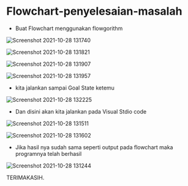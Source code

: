 # Flowchart-penyelesaian-masalah

- Buat Flowchart menggunakan flowgorithm

![Screenshot 2021-10-28 131740](https://user-images.githubusercontent.com/93004934/139208214-6321e6a4-83a9-47b7-a355-310be2ad3c4a.png)

![Screenshot 2021-10-28 131821](https://user-images.githubusercontent.com/93004934/139208351-d8d50f97-d377-4615-9a51-4a68b7c00c95.png)

![Screenshot 2021-10-28 131907](https://user-images.githubusercontent.com/93004934/139208523-4f3ad7b5-d281-4920-9e98-9aeb41edf1fb.png)

![Screenshot 2021-10-28 131957](https://user-images.githubusercontent.com/93004934/139208772-e59596d2-5a48-40b7-a073-bb7c65ec620e.png)

- kita jalankan sampai Goal State ketemu

![Screenshot 2021-10-28 132225](https://user-images.githubusercontent.com/93004934/139209060-a9d58da0-1670-4c3a-8c7e-dbe742103d37.png)

- Dan disini akan kita jalankan pada Visual Stdio code

![Screenshot 2021-10-28 131511](https://user-images.githubusercontent.com/93004934/139209182-214b05ca-cf6a-42b3-8b75-193ff2238d41.png)

![Screenshot 2021-10-28 131602](https://user-images.githubusercontent.com/93004934/139209226-cb3a589a-050d-40f1-8633-f4850013bfb6.png)

- Jika hasil nya sudah sama seperti output pada flowchart maka programnya telah berhasil

![Screenshot 2021-10-28 131244](https://user-images.githubusercontent.com/93004934/139209353-6e104d8a-fb4a-4bc9-883e-661dab9d3338.png)

TERIMAKASIH.







